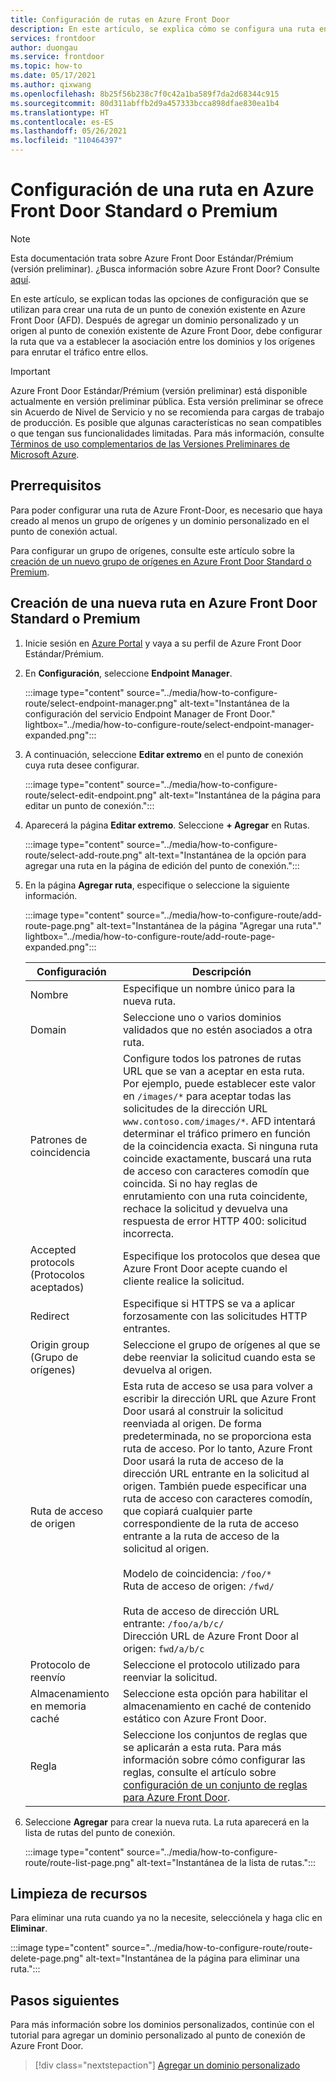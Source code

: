 ```yaml
---
title: Configuración de rutas en Azure Front Door
description: En este artículo, se explica cómo se configura una ruta entre los dominios y los grupos de orígenes.
services: frontdoor
author: duongau
ms.service: frontdoor
ms.topic: how-to
ms.date: 05/17/2021
ms.author: qixwang
ms.openlocfilehash: 8b25f56b238c7f0c42a1ba589f7da2d68344c915
ms.sourcegitcommit: 80d311abffb2d9a457333bcca898dfae830ea1b4
ms.translationtype: HT
ms.contentlocale: es-ES
ms.lasthandoff: 05/26/2021
ms.locfileid: "110464397"
---
```

# <a name="configure-an-azure-front-door-standardpremium-route"></a>Configuración de una ruta en Azure Front Door Standard o Premium

> [!Note]
> Esta documentación trata sobre Azure Front Door Estándar/Prémium (versión preliminar). ¿Busca información sobre Azure Front Door? Consulte [aquí](../front-door-overview.md).

En este artículo, se explican todas las opciones de configuración que se utilizan para crear una ruta de un punto de conexión existente en Azure Front Door (AFD). Después de agregar un dominio personalizado y un origen al punto de conexión existente de Azure Front Door, debe configurar la ruta que va a establecer la asociación entre los dominios y los orígenes para enrutar el tráfico entre ellos.

> [!IMPORTANT]
> Azure Front Door Estándar/Prémium (versión preliminar) está disponible actualmente en versión preliminar pública.
> Esta versión preliminar se ofrece sin Acuerdo de Nivel de Servicio y no se recomienda para cargas de trabajo de producción. Es posible que algunas características no sean compatibles o que tengan sus funcionalidades limitadas.
> Para más información, consulte [Términos de uso complementarios de las Versiones Preliminares de Microsoft Azure](https://azure.microsoft.com/support/legal/preview-supplemental-terms/).

## <a name="prerequisites"></a>Prerrequisitos

Para poder configurar una ruta de Azure Front-Door, es necesario que haya creado al menos un grupo de orígenes y un dominio personalizado en el punto de conexión actual. 

Para configurar un grupo de orígenes, consulte este artículo sobre la [creación de un nuevo grupo de orígenes en Azure Front Door Standard o Premium](how-to-create-origin.md). 

## <a name="create-a-new-azure-front-door-standardpremium-route"></a>Creación de una nueva ruta en Azure Front Door Standard o Premium

1. Inicie sesión en [Azure Portal](https://portal.azure.com) y vaya a su perfil de Azure Front Door Estándar/Prémium.

1. En **Configuración**, seleccione **Endpoint Manager**.
   
    :::image type="content" source="../media/how-to-configure-route/select-endpoint-manager.png" alt-text="Instantánea de la configuración del servicio Endpoint Manager de Front Door." lightbox="../media/how-to-configure-route/select-endpoint-manager-expanded.png":::

1. A continuación, seleccione **Editar extremo** en el punto de conexión cuya ruta desee configurar.
   
    :::image type="content" source="../media/how-to-configure-route/select-edit-endpoint.png" alt-text="Instantánea de la página para editar un punto de conexión.":::

1. Aparecerá la página **Editar extremo**. Seleccione **+ Agregar** en Rutas.
    
    :::image type="content" source="../media/how-to-configure-route/select-add-route.png" alt-text="Instantánea de la opción para agregar una ruta en la página de edición del punto de conexión.":::    
    
1. En la página **Agregar ruta**, especifique o seleccione la siguiente información.

    :::image type="content" source="../media/how-to-configure-route/add-route-page.png" alt-text="Instantánea de la página &quot;Agregar una ruta&quot;." lightbox="../media/how-to-configure-route/add-route-page-expanded.png"::: 

    | Configuración | Descripción |
    | --- | --- |
    | Nombre | Especifique un nombre único para la nueva ruta. |   
    | Domain| Seleccione uno o varios dominios validados que no estén asociados a otra ruta. |
    | Patrones de coincidencia  | Configure todos los patrones de rutas URL que se van a aceptar en esta ruta. Por ejemplo, puede establecer este valor en `/images/*` para aceptar todas las solicitudes de la dirección URL `www.contoso.com/images/*`. AFD intentará determinar el tráfico primero en función de la coincidencia exacta. Si ninguna ruta coincide exactamente, buscará una ruta de acceso con caracteres comodín que coincida. Si no hay reglas de enrutamiento con una ruta coincidente, rechace la solicitud y devuelva una respuesta de error HTTP 400: solicitud incorrecta. |
    | Accepted protocols (Protocolos aceptados) | Especifique los protocolos que desea que Azure Front Door acepte cuando el cliente realice la solicitud. |
    | Redirect | Especifique si HTTPS se va a aplicar forzosamente con las solicitudes HTTP entrantes. |
    | Origin group (Grupo de orígenes) | Seleccione el grupo de orígenes al que se debe reenviar la solicitud cuando esta se devuelva al origen. |
    | Ruta de acceso de origen | Esta ruta de acceso se usa para volver a escribir la dirección URL que Azure Front Door usará al construir la solicitud reenviada al origen. De forma predeterminada, no se proporciona esta ruta de acceso. Por lo tanto, Azure Front Door usará la ruta de acceso de la dirección URL entrante en la solicitud al origen. También puede especificar una ruta de acceso con caracteres comodín, que copiará cualquier parte correspondiente de la ruta de acceso entrante a la ruta de acceso de la solicitud al origen. </br></br>Modelo de coincidencia: `/foo/*`</br>Ruta de acceso de origen: `/fwd/`</br></br>Ruta de acceso de dirección URL entrante: `/foo/a/b/c/`</br>Dirección URL de Azure Front Door al origen: `fwd/a/b/c` |
    | Protocolo de reenvío | Seleccione el protocolo utilizado para reenviar la solicitud. |
    | Almacenamiento en memoria caché | Seleccione esta opción para habilitar el almacenamiento en caché de contenido estático con Azure Front Door. |
    | Regla | Seleccione los conjuntos de reglas que se aplicarán a esta ruta. Para más información sobre cómo configurar las reglas, consulte el artículo sobre [configuración de un conjunto de reglas para Azure Front Door](how-to-configure-rule-set.md). | 

1. Seleccione **Agregar** para crear la nueva ruta. La ruta aparecerá en la lista de rutas del punto de conexión.
    
    :::image type="content" source="../media/how-to-configure-route/route-list-page.png" alt-text="Instantánea de la lista de rutas.":::  
    
## <a name="clean-up-resources"></a>Limpieza de recursos

Para eliminar una ruta cuando ya no la necesite, selecciónela y haga clic en **Eliminar**. 

:::image type="content" source="../media/how-to-configure-route/route-delete-page.png" alt-text="Instantánea de la página para eliminar una ruta.":::  

## <a name="next-steps"></a>Pasos siguientes
Para más información sobre los dominios personalizados, continúe con el tutorial para agregar un dominio personalizado al punto de conexión de Azure Front Door.

> [!div class="nextstepaction"]
> [Agregar un dominio personalizado]()
